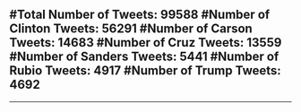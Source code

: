 #Total Number of Tweets: 99588 
#Number of Clinton Tweets: 56291
#Number of Carson Tweets: 14683
#Number of Cruz Tweets: 13559
#Number of Sanders Tweets: 5441
#Number of Rubio Tweets: 4917
#Number of Trump Tweets: 4692
---
---
